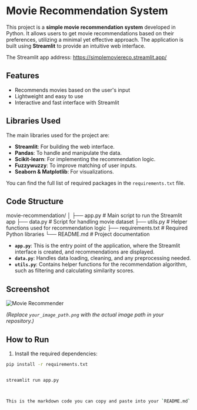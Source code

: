 # Movie Recommendation System

This project is a **simple movie recommendation system** developed in Python. It allows users to get movie recommendations based on their preferences, utilizing a minimal yet effective approach. The application is built using **Streamlit** to provide an intuitive web interface.

The Streamlit app address: 
https://simplemoviereco.streamlit.app/

## Features
- Recommends movies based on the user's input
- Lightweight and easy to use
- Interactive and fast interface with Streamlit

## Libraries Used
The main libraries used for the project are:
- **Streamlit**: For building the web interface.
- **Pandas**: To handle and manipulate the data.
- **Scikit-learn**: For implementing the recommendation logic.
- **Fuzzywuzzy**: To improve matching of user inputs.
- **Seaborn & Matplotlib**: For visualizations.

You can find the full list of required packages in the `requirements.txt` file.

## Code Structure

movie-recommendation/
│
├── app.py           # Main script to run the Streamlit app
├── data.py          # Script for handling movie dataset
├── utils.py         # Helper functions used for recommendation logic
├── requirements.txt # Required Python libraries
└── README.md        # Project documentation


- **`app.py`**: This is the entry point of the application, where the Streamlit interface is created, and recommendations are displayed.
- **`data.py`**: Handles data loading, cleaning, and any preprocessing needed.
- **`utils.py`**: Contains helper functions for the recommendation algorithm, such as filtering and calculating similarity scores.

## Screenshot
![Movie Recommender](your_image_path.png)

*(Replace `your_image_path.png` with the actual image path in your repository.)*

## How to Run

1. Install the required dependencies:

```bash
pip install -r requirements.txt


streamlit run app.py



This is the markdown code you can copy and paste into your `README.md` file for your GitHub project. Make sure to update the `your_image_path.png` with the correct file path for your app's screenshot.
